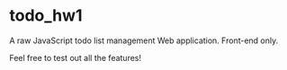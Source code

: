 # todo_hw1
A raw JavaScript todo list management Web application. Front-end only.

Feel free to test out all the features!
